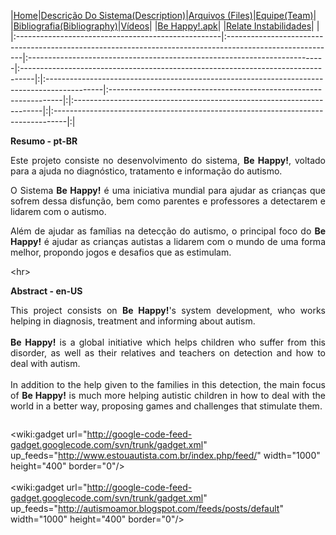 |<a href='http://code.google.com/p/be-happy'>Home</a>|<a href='https://code.google.com/p/be-happy/wiki/DescricaoDoProjeto'>Descrição Do Sistema(Description)</a>|<a href='https://code.google.com/p/be-happy/wiki/Docs'>Arquivos (Files)</a>|<a href='https://code.google.com/p/be-happy/wiki/Desenvolvedores'>Equipe(Team)</a>| |<a href='https://code.google.com/p/be-happy/wiki/Bibliografia'>Bibliografia(Bibliography)</a>|<a href='https://code.google.com/p/be-happy/wiki/Videos'>Vídeos</a>| |<a href='https://code.google.com/p/be-happy/wiki/apk'>Be Happy!.apk</a>| |<a href='https://code.google.com/p/be-happy/issues/list'>Relate Instabilidades</a>| |
|:---------------------------------------------------|:---------------------------------------------------------------------------------------------------------|:--------------------------------------------------------------------------|:---------------------------------------------------------------------------------|:|:--------------------------------------------------------------------------------------------|:------------------------------------------------------------------|:|:----------------------------------------------------------------------|:|:---------------------------------------------------------------------------------|:|


**Resumo - pt-BR**
<p align='JUSTIFY'>Este projeto consiste no desenvolvimento do sistema, <b>Be Happy!</b>, voltado para a ajuda no diagnóstico, tratamento e informação do autismo.</p>

<p align='JUSTIFY'>O Sistema <b>Be Happy!</b> é uma iniciativa mundial para ajudar as crianças que sofrem dessa disfunção, bem como parentes e professores a detectarem e lidarem com o autismo.</p>

<p align='JUSTIFY'>Além de ajudar as famílias na detecção do autismo, o principal foco do <b>Be Happy!</b> é ajudar as crianças autistas a lidarem com o mundo de uma forma melhor, propondo jogos e desafios que as estimulam.</p>



&lt;hr&gt;


**Abstract - en-US**

<p align='JUSTIFY'> This project consists on <b>Be Happy!</b>'s system development, who works helping in diagnosis, treatment and informing about autism.<br>
<br>
<b>Be Happy!</b> is a global initiative which helps children who suffer from this disorder, as well as their relatives and teachers on detection and how to deal with autism.<br>
<br>
In addition to the help given to the families in this detection, the main focus of <b>Be Happy!</b> is much more helping autistic children in how to deal with the world in a better way, proposing games and challenges that stimulate them. </p>


<p align='center'><img src='http://static.tumblr.com/l1z3ey5/jqHlte56k/11714641799.png' alt='' align='middle' title='' />

<wiki:gadget url="http://google-code-feed-gadget.googlecode.com/svn/trunk/gadget.xml" up_feeds="http://www.estouautista.com.br/index.php/feed/"  width="1000" height="400" border="0"/><br>
<br>
<wiki:gadget url="http://google-code-feed-gadget.googlecode.com/svn/trunk/gadget.xml" up_feeds="http://autismoamor.blogspot.com/feeds/posts/default"  width="1000" height="400" border="0"/>